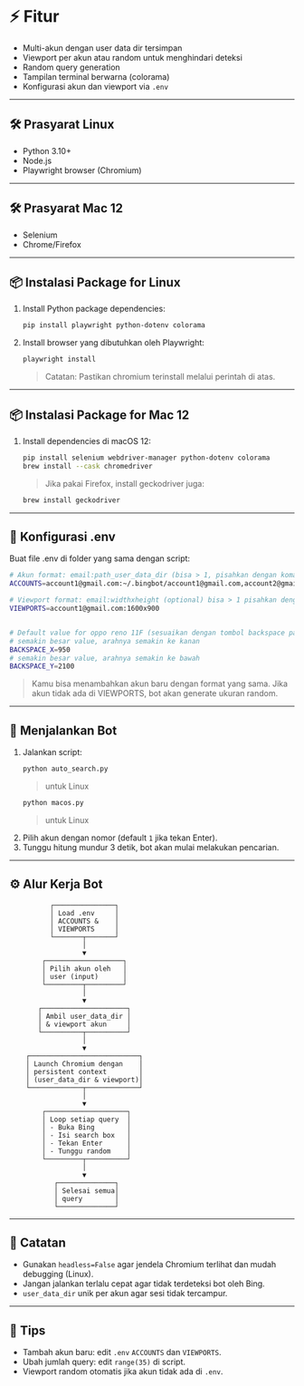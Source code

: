 # ⚡ Fitur
- Multi-akun dengan user data dir tersimpan
- Viewport per akun atau random untuk menghindari deteksi
- Random query generation
- Tampilan terminal berwarna (colorama)
- Konfigurasi akun dan viewport via `.env`

---

## 🛠 Prasyarat Linux
- Python 3.10+
- Node.js
- Playwright browser (Chromium)

---

## 🛠 Prasyarat Mac 12
- Selenium
- Chrome/Firefox

---

## 📦 Instalasi Package for Linux
1. Install Python package dependencies:
	```sh
	pip install playwright python-dotenv colorama
	```
2. Install browser yang dibutuhkan oleh Playwright:
	```sh
	playwright install
	```
	>Catatan: Pastikan chromium terinstall melalui perintah di atas.

---

## 📦 Instalasi Package for Mac 12
1.  Install dependencies di macOS 12:
	```sh
	pip install selenium webdriver-manager python-dotenv colorama
	brew install --cask chromedriver
	```
	>Jika pakai Firefox, install geckodriver juga:
	```sh
	brew install geckodriver
	```

---

## 🔑 Konfigurasi .env
Buat file .env di folder yang sama dengan script:
```sh
# Akun format: email:path_user_data_dir (bisa > 1, pisahkan dengan koma)
ACCOUNTS=account1@gmail.com:~/.bingbot/account1@gmail.com,account2@gmail.com:~/.bingbot/account2@gmail.com

# Viewport format: email:widthxheight (optional) bisa > 1 pisahkan dengan koma
VIEWPORTS=account1@gmail.com:1600x900


# Default value for oppo reno 11F (sesuaikan dengan tombol backspace pada HP)
# semakin besar value, arahnya semakin ke kanan
BACKSPACE_X=950
# semakin besar value, arahnya semakin ke bawah
BACKSPACE_Y=2100
```
>Kamu bisa menambahkan akun baru dengan format yang sama. Jika akun tidak ada di VIEWPORTS, bot akan generate ukuran random.


---


## 🔨 Menjalankan Bot
1. Jalankan script:
	```sh
	python auto_search.py
	```
	> untuk Linux
	```sh
	python macos.py
	```
	> untuk Linux
2. Pilih akun dengan nomor (default `1` jika tekan Enter).
3. Tunggu hitung mundur 3 detik, bot akan mulai melakukan pencarian.


---

## ⚙️ Alur Kerja Bot
```pgsql
		  ┌───────────────┐
		  │ Load .env     │
		  │ ACCOUNTS &    │
		  │ VIEWPORTS     │
		  └───────┬───────┘
				  │
				  ▼
		┌───────────────────┐
		│ Pilih akun oleh   │
		│ user (input)      │
		└─────────┬─────────┘
				  │
				  ▼
	   ┌─────────────────────┐
	   │ Ambil user_data_dir │
	   │ & viewport akun     │
	   └──────────┬──────────┘
				  │
				  ▼
	┌───────────────────────────┐
	│ Launch Chromium dengan    │
	│ persistent context        │
	│ (user_data_dir & viewport)│
	└─────────────┬─────────────┘
				  │
				  ▼
		┌────────────────────┐
		│ Loop setiap query  │
		│ - Buka Bing        │
		│ - Isi search box   │
		│ - Tekan Enter      │
		│ - Tunggu random    │
		└─────────┬──────────┘
				  │
				  ▼
		   ┌──────────────┐
		   │ Selesai semua│
		   │ query        │
		   └──────────────┘

```

---

## 📝 Catatan
- Gunakan `headless=False` agar jendela Chromium terlihat dan mudah debugging (Linux).
- Jangan jalankan terlalu cepat agar tidak terdeteksi bot oleh Bing.
- `user_data_dir` unik per akun agar sesi tidak tercampur.


---


## 🔧 Tips
- Tambah akun baru: edit `.env` `ACCOUNTS` dan `VIEWPORTS`.
- Ubah jumlah query: edit `range(35)` di script.
- Viewport random otomatis jika akun tidak ada di `.env`.
